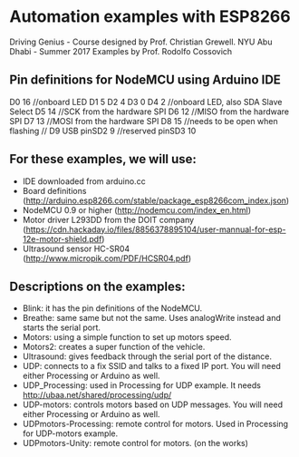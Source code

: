 # Automation examples with ESP8266
Driving Genius - Course designed by Prof. Christian Grewell.
NYU Abu Dhabi - Summer 2017
Examples by Prof. Rodolfo Cossovich


## Pin definitions for NodeMCU using Arduino IDE
D0 16     //onboard LED
D1 5
D2 4
D3 0
D4 2      //onboard LED, also SDA Slave Select
D5 14     //SCK from the hardware SPI
D6 12     //MISO from the hardware SPI
D7 13     //MOSI from the hardware SPI
D8 15     //needs to be open when flashing
// D9 USB
pinSD2 9 //reserved
pinSD3 10


## For these examples, we will use:
 - IDE downloaded from arduino.cc
 - Board definitions (http://arduino.esp8266.com/stable/package_esp8266com_index.json)
 - NodeMCU 0.9 or higher (http://nodemcu.com/index_en.html)
 - Motor driver L293DD from the DOIT company (https://cdn.hackaday.io/files/8856378895104/user-mannual-for-esp-12e-motor-shield.pdf)
 - Ultrasound sensor HC-SR04 (http://www.micropik.com/PDF/HCSR04.pdf)

## Descriptions on the examples:
 - Blink: it has the pin definitions of the NodeMCU.
 - Breathe: same same but not the same. Uses analogWrite instead and starts the serial port.
 - Motors: using a simple function to set up motors speed.
 - Motors2: creates a super function of the vehicle.
 - Ultrasound: gives feedback through the serial port of the distance.
 - UDP: connects to a fix SSID and talks to a fixed IP port. You will need either Processing or Arduino as well.
 - UDP_Processing: used in Processing for UDP example. It needs http://ubaa.net/shared/processing/udp/
 - UDP-motors: controls motors based on UDP messages. You will need either Processing or Arduino as well.
 - UDPmotors-Processing: remote control for motors. Used in Processing for UDP-motors example.
 - UDPmotors-Unity: remote control for motors. (on the works)
